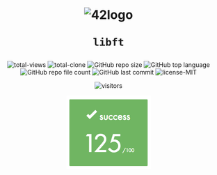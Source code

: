 <h1 align="center">
  <img  width="120" alt="42logo"  src="https://user-images.githubusercontent.com/19689770/129336866-169b0dc7-ea41-47d4-b50a-d466508031af.png">
  
	libft
</h1>
<!-- these values are automatically generated with github actions and github api -->

<!-- buy me a coffee if you want to know how -->
 <p align="center">
<img alt="total-views" src="https://img.shields.io/badge/views-73-blue">
<img alt="total-clone" src="https://img.shields.io/badge/clone-15-blue">
<img alt="GitHub repo size" src="https://img.shields.io/github/repo-size/nach131/libft">
<img alt="GitHub top language" src="https://img.shields.io/github/languages/top/nach131/libft">
<img alt="GitHub repo file count" src="https://img.shields.io/github/directory-file-count/nach131/libft/src">
<img alt="GitHub last commit" src="https://img.shields.io/github/last-commit/nach131/libft">
<img alt="license-MIT" src="https://img.shields.io/badge/license-MIT-blue">
</p>

<span align="center">

![visitors](https://visitor-badge.glitch.me/badge?page_id=nach131.libft_original&left_color=green&right_color=blue)

![125](https://github.com/nach131/42Barcelona/blob/main/images/125.png)

</span>